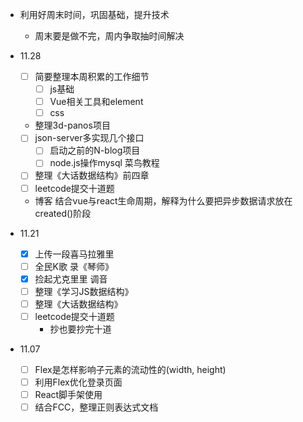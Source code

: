 + 利用好周末时间，巩固基础，提升技术
  - 周末要是做不完，周内争取抽时间解决

+ 11.28
  - [ ] 简要整理本周积累的工作细节
    - [ ] js基础
    - [ ] Vue相关工具和element
    - [ ] css
  - 整理3d-panos项目
  - [ ] json-server多实现几个接口
    - [ ] 启动之前的N-blog项目
    - [ ] node.js操作mysql 菜鸟教程
  - [ ] 整理《大话数据结构》前四章
  - [ ] leetcode提交十道题
  - 博客 结合vue与react生命周期，解释为什么要把异步数据请求放在created()阶段


+ 11.21
  - [X] 上传一段喜马拉雅里
  - [ ] 全民K歌 录《琴师》
  - [x] 捡起尤克里里 调音
  - [ ] 整理《学习JS数据结构》
  - [ ] 整理《大话数据结构》
  - [ ] leetcode提交十道题
    - 抄也要抄完十道

+ 11.07
  - [ ] Flex是怎样影响子元素的流动性的(width, height)
  - [ ] 利用Flex优化登录页面
  - [ ] React脚手架使用
  - [ ] 结合FCC，整理正则表达式文档